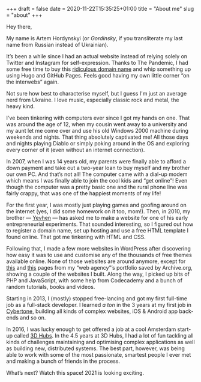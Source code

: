 +++ 
draft = false
date = 2020-11-22T15:35:25+01:00
title = "About me"
slug = "about" 
+++

Hey there,

My name is Artem Hordynskyi (or _Gordinsky_, if you transliterate my last name from Russian instead of Ukrainian).

It’s been a while since I had an actual website instead of relying solely on Twitter and Instagram for self-expression. Thanks to The Pandemic, I had some free time to buy this [ridiculous domain name](https://artem.cool) and whip something up using Hugo and GitHub Pages. Feels good having my own little corner “on the interwebs” again.

Not sure how best to characterise myself, but I guess I'm just an average nerd from Ukraine. I love music, especially classic rock and metal, the heavy kind.

I've been tinkering with computers ever since I got my hands on one. That was around the age of 12, when my cousin went away to a university and my aunt let me come over and use his old Windows 2000 machine during weekends and nights. That thing absolutely captivated me! All those days and nights playing Diablo or simply poking around in the OS and exploring every corner of it (even without an internet connection).

In 2007, when I was 14 years old, my parents were finally able to afford a down payment and take out a two-year loan to buy myself and my brother our own PC. And that’s not all! The computer came with a dial-up modem which means I was finally able to join the cool kids and “get online”! Even though the computer was a pretty basic one and the rural phone line was fairly crappy, that was one of the happiest moments of my life!

For the first year, I was mostly just playing games and goofing around on the internet (yes, I did some homework on it too, mom!). Then, in 2010, my brother — [Yevhen](https://www.linkedin.com/in/yevhen-hordynskyi) — has asked me to make a website for one of his early entrepreneurial experiments. That sounded interesting, so I figured out how to register a domain name, set up hosting and use a free HTML template I found online. That got me tinkering with HTML and CSS.

Following that, I made a few more websites in WordPress after discovering how easy it was to use and customise any of the thousands of free themes available online. None of those websites are around anymore, except for [this](https://web.archive.org/web/20130724141314/http://ayesense.com/project/reklabus) and [this](https://web.archive.org/web/20130724141453/http://ayesense.com/project/lifestyle) pages from my “web agency”’s portfolio saved by Archive.org, showing a couple of the websites I built.
Along the way, I picked up bits of PHP and JavaScript, with some help from Codecademy and a bunch of random tutorials, books and videos. 

Starting in 2013, I (mostly) stopped free-lancing and got my first full-time job as a full-stack developer.
I learned *a ton* in the 3 years at my first job in [Cybertone](https://cybertone.us), building all kinds of complex websites, iOS & Android app back-ends and so on.

In 2016, I was lucky enough to get offered a job at a cool Amsterdam start-up called [3D Hubs](https://www.3dhubs.com).
In the 4.5 years at 3D Hubs, I had a lot of fun tackling all kinds of challenges maintaining and optimising complex applications as well as building new, distributed systems. The best part, however, was being able to work with some of the most passionate, smartest people I ever met and making a bunch of friends in the process.

What’s next? Watch this space! 2021 is looking exciting.
